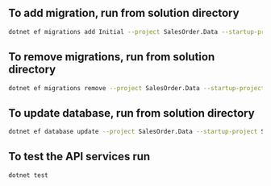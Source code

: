 ## To add migration, run from solution directory
```bash
dotnet ef migrations add Initial --project SalesOrder.Data --startup-project SalesOrder.API
```

## To remove migrations, run from solution directory
```bash
dotnet ef migrations remove --project SalesOrder.Data --startup-project SalesOrder.API
```

## To update database, run from solution directory
```bash
dotnet ef database update --project SalesOrder.Data --startup-project SalesOrder.API
```

## To test the API services run
```bash
dotnet test
```